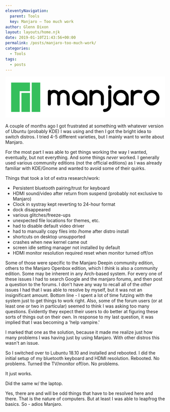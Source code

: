 ```yaml
---
eleventyNavigation:
  parent: Tools
  key: Manjaro – Too much work
author: Glenn Dixon
layout: layouts/home.njk
date: 2019-01-10T21:43:56+00:00
permalink: /posts/manjaro-too-much-work/
categories:
  - Tools
tags:
  - posts
---
```

![](/img/manjaro.png)

A couple of months ago I got frustrated at something with whatever version of Ubuntu (probably KDE) I was using and then I got the bright idea to switch distros. I tried 4-5 different varieties, but I mainly want to write about Manjaro.

<!-- excerpt -->
For the most part I was able to get things working the way I wanted, eventually, but not everything. And some things _never_ worked. I generally used various community editions (not the official editions) as I was already familiar with KDE/Gnome and wanted to avoid some of their quirks.

Things that took a lot of extra research/work:

  * Persistent bluetooth pairing/trust for keyboard
  * HDMI sound/video after return from suspend (probably not exclusive to Manjaro)
  * Clock in systray kept reverting to 24-hour format
  * dock disappeared
  * various glitches/freeze-ups
  * unexpected file locations for themes, etc.
  * had to disable default video driver
  * had to manually copy files into /home after distro install
  * shortcuts on desktop unsupported
  * crashes when new kernel came out
  * screen idle setting manager not installed by default
  * HDMI monitor resolution required reset when monitor turned off/on

Some of those were specific to the Manjaro Deepin community edition, others to the Manjaro Openbox edition, which I _think_ is also a community edition. Some may be inherent in any Arch-based system. For every one of these issues I had to search Google and the manjaro forums, and then post a question to the forums. I don't have any way to recall all of the _other_ issues I had that I was able to resolve by myself, but it was not an insignificant amount. Bottom line - I spent a lot of time futzing with the system just to get things to work right. Also, some of the forum users (or at least one or two in particular) seemed to think I was asking too many questions. Evidently they expect their users to do better at figuring these sorts of things out on their own. In response to my last question, it was implied that I was becoming a 'help vampire.'

I marked that one as the solution, because it made me realize just how many problems I was having just by using Manjaro. With other distros this wasn't an issue.

So I switched over to Lubuntu 18.10 and installed and rebooted. I did the initial setup of my bluetooth keyboard and HDMI resolution. Rebooted. No problems. Turned the TV/monitor off/on. No problems.

It just works.

Did the same w/ the laptop.

Yes, there are and will be odd things that have to be resolved here and there. That is the nature of computers. But at least I was able to leapfrog the basics. So - adios Manjaro.